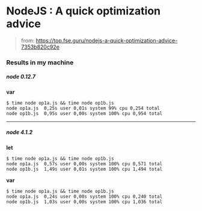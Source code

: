 # NodeJS : A quick optimization advice
> from: https://top.fse.guru/nodejs-a-quick-optimization-advice-7353b820c92e

### Results in my machine

##### node 0.12.7

**var**

``` 
$ time node op1a.js && time node op1b.js 
node op1a.js  0,25s user 0,01s system 99% cpu 0,254 total
node op1b.js  0,95s user 0,00s system 100% cpu 0,954 total
```

---

##### node 4.1.2
**let**

``` 
$ time node op1a.js && time node op1b.js
node op1a.js  0,57s user 0,00s system 100% cpu 0,571 total
node op1b.js  1,49s user 0,01s system 100% cpu 1,494 total
```

**var**

``` 
$ time node op1a.js && time node op1b.js 
node op1a.js  0,24s user 0,00s system 100% cpu 0,240 total
node op1b.js  1,03s user 0,00s system 100% cpu 1,036 total
```


